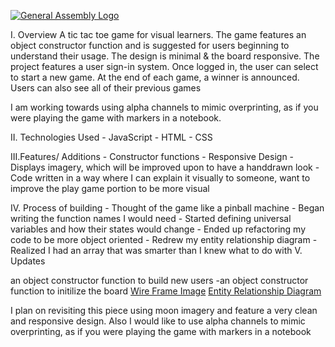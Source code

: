[![General Assembly Logo](https://camo.githubusercontent.com/1a91b05b8f4d44b5bbfb83abac2b0996d8e26c92/687474703a2f2f692e696d6775722e636f6d2f6b6538555354712e706e67)](https://generalassemb.ly/education/web-development-immersive)


I. Overview
A tic tac toe game for visual learners. The game features an object constructor function and is suggested for users beginning to understand their usage. The design is minimal & the board responsive. The project features a user sign-in system. Once logged in, the user can select to start a new game. At the end of each game, a winner is announced. Users can also see all of their previous games

I am working towards using alpha channels to mimic overprinting, as if you were playing the game with markers in a notebook.

II. Technologies Used
      - JavaScript
      - HTML
      - CSS

III.Features/ Additions
      - Constructor functions
      - Responsive Design
      - Displays imagery, which will be improved upon to have a handdrawn look
      - Code written in a way where I can explain it visually to someone, 
        want to improve the play game portion to be more visual

IV. Process of building
      - Thought of the game like a pinball machine
      - Began writing the function names I would need
      - Started defining universal variables and how their states would change
      - Ended up refactoring my code to be more object oriented
      - Redrew my entity relationship diagram
      - Realized I had an array that was smarter than I knew what to do with
V. Updates


an object constructor function to build new users 
-an object constructor function to initilize the board
<a href="images/wirefFrame.jpg">Wire Frame Image</a>
<a href="images/entityRelationshipDiagram">Entity Relationship Diagram</a>

I plan on revisiting this piece using moon imagery and feature a very clean and responsive design. Also I would like to use alpha channels to mimic overprinting, as if you were playing the game with markers in a notebook
